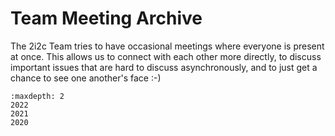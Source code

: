 # Team Meeting Archive

The 2i2c Team tries to have occasional meetings where everyone is present at once.
This allows us to connect with each other more directly, to discuss important issues that are hard to discuss asynchronously, and to just get a chance to see one another's face :-)

```{toctree}
:maxdepth: 2
2022
2021
2020
```
